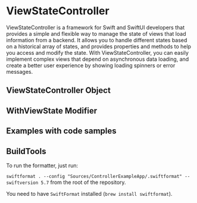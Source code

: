 # ViewStateController

ViewStateController is a framework for Swift and SwiftUI developers that provides a simple and flexible way to manage the state of views that load information from a backend. It allows you to handle different states based on a historical array of states, and provides properties and methods to help you access and modify the state. With ViewStateController, you can easily implement complex views that depend on asynchronous data loading, and create a better user experience by showing loading spinners or error messages.

## ViewStateController Object

## WithViewState Modifier

## Examples with code samples


## BuildTools

To run the formatter, just run:

`swiftformat . --config "Sources/ControllerExampleApp/.swiftformat" --swiftversion 5.7` from the root of the repository.

You need to have `SwiftFormat` installed (`brew install swiftformat`).

